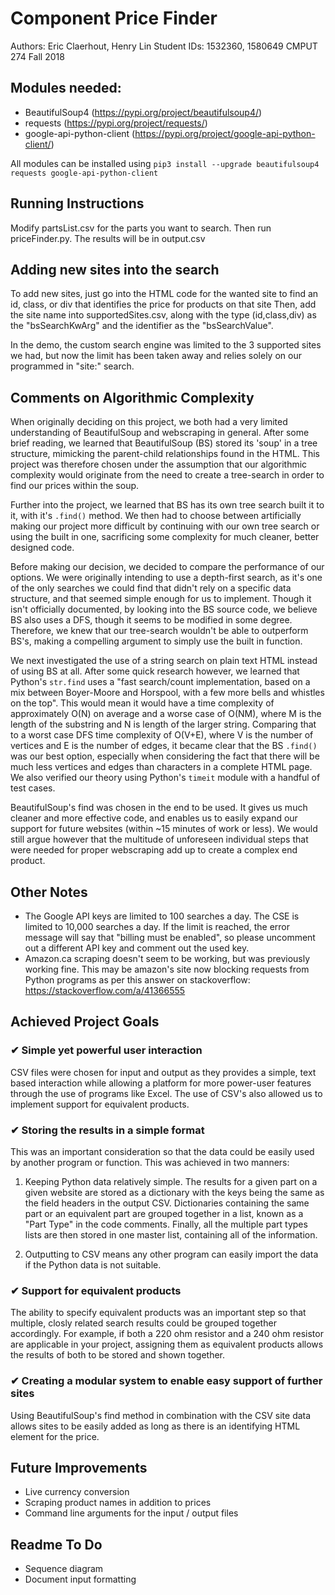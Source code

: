 # Component Price Finder
Authors: Eric Claerhout, Henry Lin
Student IDs: 1532360, 1580649
CMPUT 274 Fall 2018

## Modules needed:
- BeautifulSoup4 (https://pypi.org/project/beautifulsoup4/)
- requests (https://pypi.org/project/requests/)
- google-api-python-client (https://pypi.org/project/google-api-python-client/)

All modules can be installed using
`pip3 install --upgrade beautifulsoup4 requests google-api-python-client`

## Running Instructions

Modify partsList.csv for the parts you want to search. Then run
priceFinder.py. The results will be in output.csv

## Adding new sites into the search

To add new sites, just go into the HTML code for the wanted site to find
an id, class, or div that identifies the price for products on that site
Then, add the site name into supportedSites.csv, along with the type
(id,class,div) as the "bsSearchKwArg" and the identifier as the
"bsSearchValue".

In the demo, the custom search engine was limited to the 3 supported
sites we had, but now the limit has been taken away and relies solely on
our programmed in "site:" search.

## Comments on Algorithmic Complexity

When originally deciding on this project, we both had a very limited
understanding of BeautifulSoup and webscraping in general. After some
brief reading, we learned that BeautifulSoup (BS) stored its 'soup' in a
tree structure, mimicking the parent-child relationships found in the
HTML. This project was therefore chosen under the assumption that our
algorithmic complexity would originate from the need to create a
tree-search in order to find our prices within the soup.

Further into the project, we learned that BS has its own tree search
built it to it, with it's `.find()` method. We then had to choose
between artificially making our project more difficult by continuing
with our own tree search or using the built in one, sacrificing some
complexity for much cleaner, better designed code.

Before making our decision, we decided to compare the performance of our
options. We were originally intending to use a depth-first search, as
it's one of the only searches we could find that didn't rely on a
specific data structure, and that seemed simple enough for us to
implement. Though it isn't officially documented, by looking into the BS
source code, we believe BS also uses a DFS, though it seems to be
modified in some degree. Therefore, we knew that our tree-search
wouldn't be able to outperform BS's, making a compelling argument to
simply use the built in function.

We next investigated the use of a string search on plain text HTML
instead of using BS at all. After some quick research however, we
learned that Python's `str.find` uses a "fast search/count
implementation, based on a mix between Boyer-Moore and Horspool, with a
few more bells and whistles on the top". This would mean it would have a
time complexity of approximately O(N) on average and a worse case of
O(NM), where M is the length of the substring and N is length of the
larger string. Comparing that to a worst case DFS time complexity of
O(V+E), where V is the number of vertices and E is the number of edges,
it became clear that the BS `.find()` was our best option, especially
when considering the fact that there will be much less vertices and
edges than characters in a complete HTML page. We also verified our
theory using Python's `timeit` module with a handful of test cases.

BeautifulSoup's find was chosen in the end to be used. It gives us much
cleaner and more effective code, and enables us to easily expand our
support for future websites (within ~15 minutes of work or less). We
would still argue however that the multitude of unforeseen individual
steps that were needed for proper webscraping add up to create a
complex end product.

## Other Notes
- The Google API keys are limited to 100 searches a day. The CSE is
limited to 10,000 searches a day. If the limit is reached, the error
message will say that "billing must be enabled", so please uncomment
out a different API key and comment out the used key.
- Amazon.ca scraping doesn't seem to be working, but was previously
working fine. This may be amazon's site now blocking requests from
Python programs as per this answer on stackoverflow:
https://stackoverflow.com/a/41366555


## Achieved Project Goals

### ✔ Simple yet powerful user interaction
CSV files were chosen for input and output as they provides a simple,
text based interaction while allowing a platform for more power-user
features through the use of programs like Excel. The use of CSV's also
allowed us to implement support for equivalent products.

### ✔ Storing the results in a simple format
This was an important consideration so that the data could be easily
used by another program or function. This was achieved in two manners:

1) Keeping Python data relatively simple. The results for a given part
on a given website are stored as a dictionary with the keys being the
same as the field headers in the output CSV. Dictionaries containing the
same part or an equivalent part are grouped together in a list, known as
a "Part Type" in the code comments. Finally, all the multiple part types
lists are then stored in one master list, containing all of the
information.

2) Outputting to CSV means any other program can easily import the data
if the Python data is not suitable.

### ✔ Support for equivalent products
The ability to specify equivalent products was an important step so that
multiple, closly related search results could be grouped together
accordingly. For example, if both a 220 ohm resistor and a 240 ohm
resistor are applicable in your project, assigning them as equivalent
products allows the results of both to be stored and shown together.

### ✔ Creating a modular system to enable easy support of further sites
Using BeautifulSoup's find method in combination with the CSV site data
allows sites to be easily added as long as there is an identifying HTML
element for the price.


## Future Improvements
- Live currency conversion
- Scraping product names in addition to prices
- Command line arguments for the input / output files

## Readme To Do
- Sequence diagram
- Document input formatting
